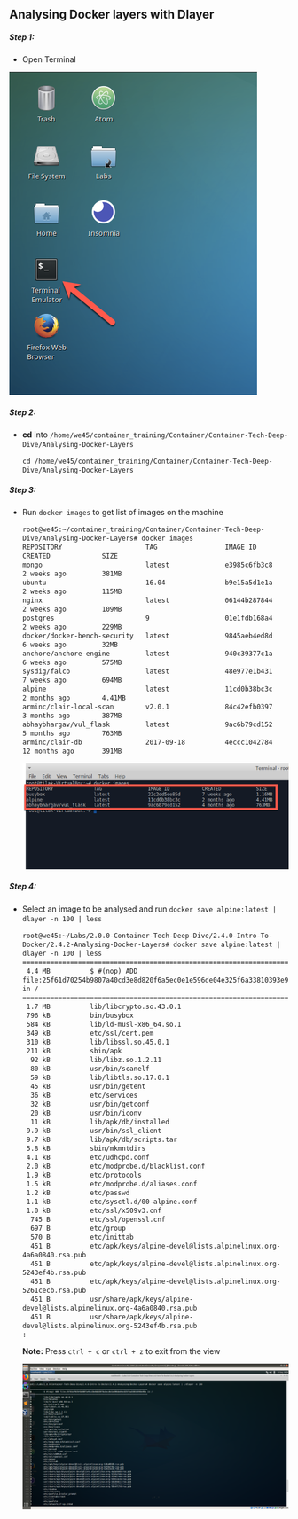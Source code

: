 ## Analysing Docker layers with Dlayer


##### Step 1:

* Open Terminal

![](img/Open-Terminal.png)

##### Step 2:

*  **cd** into  `/home/we45/container_training/Container/Container-Tech-Deep-Dive/Analysing-Docker-Layers`

    ```commandline
    cd /home/we45/container_training/Container/Container-Tech-Deep-Dive/Analysing-Docker-Layers
    ```

##### Step 3:  
 
* Run `docker images` to get list of images on the machine

    ```commandline
    root@we45:~/container_training/Container/Container-Tech-Deep-Dive/Analysing-Docker-Layers# docker images
    REPOSITORY                     TAG                 IMAGE ID            CREATED             SIZE
    mongo                          latest              e3985c6fb3c8        2 weeks ago         381MB
    ubuntu                         16.04               b9e15a5d1e1a        2 weeks ago         115MB
    nginx                          latest              06144b287844        2 weeks ago         109MB
    postgres                       9                   01e1fdb168a4        2 weeks ago         229MB
    docker/docker-bench-security   latest              9845aeb4ed8d        6 weeks ago         32MB
    anchore/anchore-engine         latest              940c39377c1a        6 weeks ago         575MB
    sysdig/falco                   latest              48e977e1b431        7 weeks ago         694MB
    alpine                         latest              11cd0b38bc3c        2 months ago        4.41MB
    arminc/clair-local-scan        v2.0.1              84c42efb0397        3 months ago        387MB
    abhaybhargav/vul_flask         latest              9ac6b79cd152        5 months ago        763MB
    arminc/clair-db                2017-09-18          4eccc1042784        12 months ago       391MB
    
    ```
    ![](img/docker-images-list.png) 
    
##### Step 4: 

* Select an image to be analysed and run `docker save alpine:latest | dlayer -n 100 | less`

    ```commandline
    root@we45:~/Labs/2.0.0-Container-Tech-Deep-Dive/2.4.0-Intro-To-Docker/2.4.2-Analysing-Docker-Layers# docker save alpine:latest | dlayer -n 100 | less
    ====================================================================================================
     4.4 MB          $ #(nop) ADD file:25f61d70254b9807a40cd3e8d820f6a5ec0e1e596de04e325f6a33810393e95a in / 
    ====================================================================================================
     1.7 MB          lib/libcrypto.so.43.0.1
     796 kB          bin/busybox
     584 kB          lib/ld-musl-x86_64.so.1
     349 kB          etc/ssl/cert.pem
     310 kB          lib/libssl.so.45.0.1
     211 kB          sbin/apk
      92 kB          lib/libz.so.1.2.11
      80 kB          usr/bin/scanelf
      59 kB          lib/libtls.so.17.0.1
      45 kB          usr/bin/getent
      36 kB          etc/services
      32 kB          usr/bin/getconf
      20 kB          usr/bin/iconv
      11 kB          lib/apk/db/installed
     9.9 kB          usr/bin/ssl_client
     9.7 kB          lib/apk/db/scripts.tar
     5.8 kB          sbin/mkmntdirs
     4.1 kB          etc/udhcpd.conf
     2.0 kB          etc/modprobe.d/blacklist.conf
     1.9 kB          etc/protocols
     1.5 kB          etc/modprobe.d/aliases.conf
     1.2 kB          etc/passwd
     1.1 kB          etc/sysctl.d/00-alpine.conf
     1.0 kB          etc/ssl/x509v3.cnf
      745 B          etc/ssl/openssl.cnf
      697 B          etc/group
      570 B          etc/inittab
      451 B          etc/apk/keys/alpine-devel@lists.alpinelinux.org-4a6a0840.rsa.pub
      451 B          etc/apk/keys/alpine-devel@lists.alpinelinux.org-5243ef4b.rsa.pub
      451 B          etc/apk/keys/alpine-devel@lists.alpinelinux.org-5261cecb.rsa.pub
      451 B          usr/share/apk/keys/alpine-devel@lists.alpinelinux.org-4a6a0840.rsa.pub
      451 B          usr/share/apk/keys/alpine-devel@lists.alpinelinux.org-5243ef4b.rsa.pub
    :
    ```
    
    **Note:** Press `ctrl + c` or `ctrl + z` to exit from the view
    
    
   ![](img/dlayer-2.png)
        

